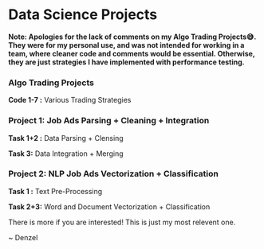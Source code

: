 # Data Science Projects

**Note: Apologies for the lack of comments on my Algo Trading Projects😅. They were for my personal use, and was not intended for working in a team, where cleaner code and comments would be essential. Otherwise, they are just strategies I have implemented with performance testing.**

### Algo Trading Projects

**Code 1-7 :** Various Trading Strategies



### Project 1: Job Ads Parsing + Cleaning + Integration

**Task 1+2 :** Data Parsing + Clensing

**Task 3:** Data Integration + Merging

### Project 2: NLP Job Ads Vectorization + Classification

**Task 1 :** Text Pre-Processing

**Task 2+3:** Word and Document Vectorization + Classification


There is more if you are interested! This is just my most relevent one.

~ Denzel
